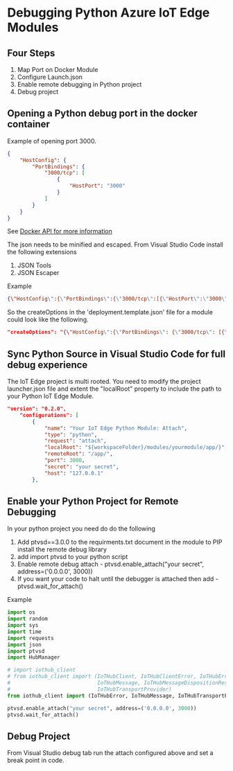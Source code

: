 # Debugging Python Azure IoT Edge Modules

## Four Steps

1. Map Port on Docker Module
2. Configure Launch.json
3. Enable remote debugging in Python project
4. Debug project

## Opening a Python debug port in the docker container

Example of opening port 3000.

```json
{
    "HostConfig": {
        "PortBindings": {
            "3000/tcp": [
                {
                    "HostPort": "3000"
                }
            ]
        }
    }
}
```

See [Docker API for more information](https://docs.docker.com/engine/api/v1.37/#operation/ContainerCreate
)

The json needs to be minified and escaped. From Visual Studio Code install the following extensions

1. JSON Tools
2. JSON Escaper

Example

```json
{\"HostConfig\":{\"PortBindings\":{\"3000/tcp\":[{\"HostPort\":\"3000\"}]}}}
```

So the createOptions in the 'deployment.template.json' file for a module could look like the following.

```json
"createOptions": "{\"HostConfig\":{\"PortBindings\": {\"3000/tcp\": [{\"HostPort\": \"3000\"}]}}}"
```

## Sync Python Source in Visual Studio Code for full debug experience

The IoT Edge project is multi rooted. You need to modify the project launcher.json file and extent the "localRoot" property to include the path to your Python IoT Edge Module.

```json
"version": "0.2.0",
    "configurations": [
        {
            "name": "Your IoT Edge Python Module: Attach",
            "type": "python",
            "request": "attach",
            "localRoot": "${workspaceFolder}/modules/yourmodule/app/}",
            "remoteRoot": "/app/",
            "port": 3000,
            "secret": "your secret",
            "host": "127.0.0.1"
        },
```

## Enable your Python Project for Remote Debugging

In your python project you need do do the following

1. Add ptvsd==3.0.0 to the requirments.txt document in the module to PIP install the remote debug library
2. add import ptvsd to your python script
3. Enable remote debug attach - ptvsd.enable_attach("your secret", address=('0.0.0.0', 3000))
4. If you want your code to halt until the debugger is attached then add - ptvsd.wait_for_attach()

Example

```python
import os
import random
import sys
import time
import requests
import json
import ptvsd
import HubManager

# import iothub_client
# from iothub_client import (IoTHubClient, IoTHubClientError, IoTHubError,
#                            IoTHubMessage, IoTHubMessageDispositionResult,
#                            IoTHubTransportProvider)
from iothub_client import (IoTHubError, IoTHubMessage, IoTHubTransportProvider)

ptvsd.enable_attach("your secret", address=('0.0.0.0', 3000))
ptvsd.wait_for_attach()
```

## Debug Project

From Visual Studio debug tab run the attach configured above and set a break point in code.